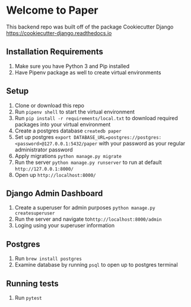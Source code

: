 # Welcome to Paper

This backend repo was built off of the package Cookiecutter Django 
https://cookiecutter-django.readthedocs.io

## Installation Requirements
1. Make sure you have Python 3 and Pip installed
2. Have Pipenv package as well to create virtual environments

## Setup
1. Clone or download this repo
2. Run `pipenv shell` to start the virtual environment
3. Run `pip install -r requirements/local.txt` to download required packages into your virtual environment
4. Create a postgres database `createdb paper`
5. Set up postgres `export DATABASE_URL=postgres://postgres:<password>@127.0.0.1:5432/paper` with your password as your regular administrator password
6. Apply migrations `python manage.py migrate`
7. Run the server `python manage.py runserver` to run at default `http://127.0.0.1:8000/`
8. Open up `http://localhost:8000/`

## Django Admin Dashboard
1. Create a superuser for admin purposes `python manage.py createsuperuser`
2. Run the server and navigate to`http://localhost:8000/admin`
3. Loging using your superuser information

## Postgres
1. Run `brew install postgres`
2. Examine database by running `psql` to open up to postgres terminal

## Running tests
1. Run `pytest`
